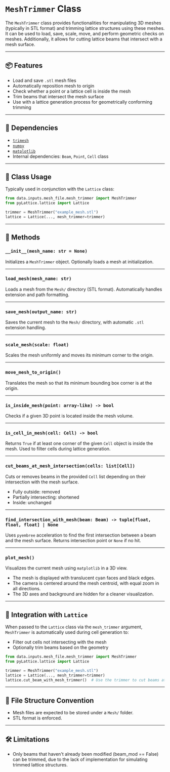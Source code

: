 # `MeshTrimmer` Class

The `MeshTrimmer` class provides functionalities for manipulating 3D meshes (typically in STL format) and trimming 
lattice structures using these meshes. It can be used to load, save, scale, move, and perform geometric checks on 
meshes. Additionally, it allows for cutting lattice beams that intersect with a mesh surface.

---

## 📦 Features

* Load and save `.stl` mesh files
* Automatically reposition mesh to origin
* Check whether a point or a lattice cell is inside the mesh
* Trim beams that intersect the mesh surface
* Use with a lattice generation process for geometrically conforming trimming

---

## 🧰 Dependencies

* [`trimesh`](https://trimsh.org/)
* [`numpy`](https://numpy.org/)
* [`matplotlib`](https://matplotlib.org/)
* Internal dependencies: `Beam`, `Point`, `Cell` class

---

## 🧱 Class Usage

Typically used in conjunction with the `Lattice` class:

```python
from data.inputs.mesh_file.mesh_trimmer import MeshTrimmer
from pyLattice.lattice import Lattice

trimmer = MeshTrimmer("example_mesh.stl")
lattice = Lattice(..., mesh_trimmer=trimmer)
```

---

## 🧩 Methods

### `__init__(mesh_name: str = None)`

Initializes a `MeshTrimmer` object. Optionally loads a mesh at initialization.

---

### `load_mesh(mesh_name: str)`

Loads a mesh from the `Mesh/` directory (STL format). Automatically handles extension and path formatting.

---

### `save_mesh(output_name: str)`

Saves the current mesh to the `Mesh/` directory, with automatic `.stl` extension handling.

---

### `scale_mesh(scale: float)`

Scales the mesh uniformly and moves its minimum corner to the origin.

---

### `move_mesh_to_origin()`

Translates the mesh so that its minimum bounding box corner is at the origin.

---

### `is_inside_mesh(point: array-like) -> bool`

Checks if a given 3D point is located inside the mesh volume.

---

### `is_cell_in_mesh(cell: Cell) -> bool`

Returns `True` if at least one corner of the given `Cell` object is inside the mesh. Used to filter cells during lattice generation.

---

### `cut_beams_at_mesh_intersection(cells: list[Cell])`

Cuts or removes beams in the provided `Cell` list depending on their intersection with the mesh surface.

* Fully outside: removed
* Partially intersecting: shortened
* Inside: unchanged

---

### `find_intersection_with_mesh(beam: Beam) -> tuple[float, float, float] | None`

Uses `pyembree` acceleration to find the first intersection between a beam and the mesh surface. Returns intersection point or `None` if no hit.

---

### `plot_mesh()`

Visualizes the current mesh using `matplotlib` in a 3D view.

* The mesh is displayed with translucent cyan faces and black edges.
* The camera is centered around the mesh centroid, with equal zoom in all directions.
* The 3D axes and background are hidden for a cleaner visualization.

---



## 🧬 Integration with `Lattice`

When passed to the `Lattice` class via the `mesh_trimmer` argument, `MeshTrimmer` is automatically used during cell generation to:

* Filter out cells not intersecting with the mesh
* Optionally trim beams based on the geometry

```python
from data.inputs.mesh_file.mesh_trimmer import MeshTrimmer
from pyLattice.lattice import Lattice

trimmer = MeshTrimmer("example_mesh.stl")
lattice = Lattice(..., mesh_trimmer=trimmer)
lattice.cut_beam_with_mesh_trimmer()  # Use the trimmer to cut beams at mesh intersection
```
---

## 📁 File Structure Convention

* Mesh files are expected to be stored under a `Mesh/` folder.
* STL format is enforced.

---

## 🛠️ Limitations

* Only beams that haven't already been modified (beam_mod == False) can be trimmed, due to the lack of 
  implementation for simulating trimmed lattice structures.
